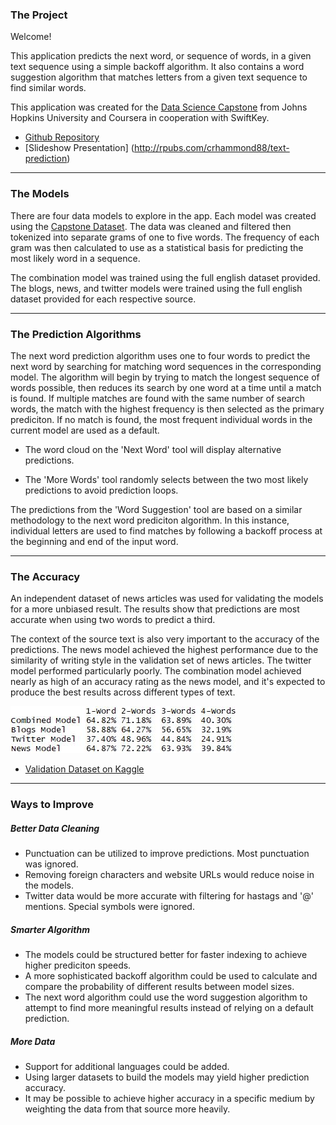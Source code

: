 ### The Project
Welcome! 

This application predicts the next word, or sequence of words, in a given text sequence using a simple backoff algorithm. It also
contains a word suggestion algorithm that matches letters from a given text sequence to find similar words.

This application was created for the [Data Science Capstone](https://www.coursera.org/learn/data-science-project/) from Johns Hopkins University and Coursera in cooperation with SwiftKey.

* [Github Repository](https://github.com/crhammond88/text-prediction)
* [Slideshow Presentation] (http://rpubs.com/crhammond88/text-prediction)


******

### The Models

There are four data models to explore in the app. Each model was created using the [Capstone Dataset](https://d396qusza40orc.cloudfront.net/dsscapstone/dataset/Coursera-SwiftKey.zip). The data was cleaned and filtered then tokenized into separate grams of one to five words. The frequency of each gram was then calculated to use as a statistical basis for predicting the most likely word in a sequence. 

The combination model was trained using the full english dataset provided. The blogs, news, and twitter models were trained using the full english dataset provided for each respective source.

******

### The Prediction Algorithms

The next word prediction algorithm uses one to four words to predict the next word by searching for matching word sequences in the corresponding model. The algorithm will begin by trying to match the longest sequence of words possible, then reduces its search by one word at a time until a match is found. If multiple matches are found with the same number of search words, the match with the highest frequency is then selected as the primary prediciton. If no match is found, the most frequent individual words in the current model are used as a default.

* The word cloud on the 'Next Word' tool will display alternative predictions. 

* The 'More Words' tool randomly selects between the two most likely predictions to avoid prediction loops. 

The predictions from the 'Word Suggestion' tool are based on a similar methodology to the next word prediciton algorithm. In this instance, individual letters are used to find matches by following a backoff process at the beginning and end of the input word. 

******

### The Accuracy

An independent dataset of news articles was used for validating the models for a more unbiased result. The results show that predictions are most accurate when using two words to predict a third. 

The context of the source text is also very important to the accuracy of the predictions. The news model achieved the highest performance due to the similarity of writing style in the validation set of news articles. The twitter model performed particularly poorly. The combination model achieved nearly as high of an accuracy rating as the news model, and it's expected to produce the best results across different types of text. 

![Validation Screenshot](validationResults.JPG)

* [Validation Dataset on Kaggle](https://www.kaggle.com/snapcrack/all-the-news)

******

### Ways to Improve

##### Better Data Cleaning 
* Punctuation can be utilized to improve predictions. Most punctuation was ignored.
* Removing foreign characters and website URLs would reduce noise in the models.
* Twitter data would be more accurate with filtering for hastags and '@' mentions. Special symbols were ignored.

##### Smarter Algorithm
* The models could be structured better for faster indexing to achieve higher prediciton speeds.
* A more sophisticated backoff algorithm could be used to calculate and compare the probability of different results between model sizes.
* The next word algorithm could use the word suggestion algorithm to attempt to find more meaningful results instead of relying on a default prediction.

##### More Data
* Support for additional languages could be added.
* Using larger datasets to build the models may yield higher prediction accuracy. 
* It may be possible to achieve higher accuracy in a specific medium by weighting the data from that source more heavily.



